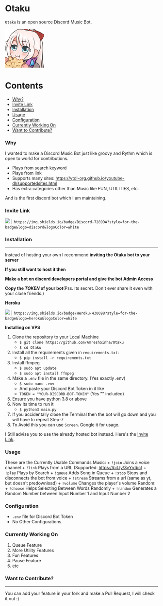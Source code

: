 # Otaku

`Otaku` is an open source Discord Music Bot.

![Otaku GIF Demo](img/Otaku.png)

Contents
========

 * [Why?](#why)
 * [Invite Link](#invite-link)
 * [Installation](#installation)
 * [Usage](#usage)
 * [Configuration](#configuration)
 * [Currently Working On](#working-on)
 * [Want to Contribute?](#want-to-contribute)

### Why

I wanted to make a Discord Music Bot just like groovy and Rythm which is open to world for contributions.

+ Plays from search keyword
+ Plays from link
+ Supports many sites: https://ytdl-org.github.io/youtube-dl/supportedsites.html
+ Has extra categories other than Music like FUN, UTILITIES, etc.

And is the first discord bot which I am maintaining.

### Invite Link

<img src="https://img.shields.io/badge/Discord-7289DA?style=for-the-badge&logo=discord&logoColor=white" /> | `https://img.shields.io/badge/Discord-7289DA?style=for-the-badge&logo=discord&logoColor=white`

### Installation
---

Instead of hosting your own I recommend **inviting the Otaku bot to your server**

**If you still want to host it then**

**Make a bot on discord developers portal and give the bot Admin Access**

**Copy the _TOKEN_ of your bot**(Pss. Its secret. Don't ever share it even with your close friends.)

**Heroku**

<img src="https://img.shields.io/badge/Heroku-430098?style=for-the-badge&logo=heroku&logoColor=white" /> | `https://img.shields.io/badge/Heroku-430098?style=for-the-badge&logo=heroku&logoColor=white`

**Installing on VPS**

1. Clone the repository to your Local Machine
    + `$ git clone https://github.com/AmreshSinha/Otaku`
    + `$ cd Otaku`
2. Install all the requirements given in `requirements.txt`:
    + `$ pip install -r requirements.txt`
3. Install ffmpeg
    + `$ sudo apt update`
    + `$ sudo apt install ffmpeg`
5. Make a `.env` file in the same directory. (Yes exactly .env)
    + `$ sudo nano .env`
    + And paste your Discord Bot Token in it like
    + `TOKEN = "YOUR-DISCORD-BOT-TOKEN"` (Yes "" included)
6. Ensure you have python 3.8 or above
7. Now its time to run it
    + `$ python3 main.py`
8. If you accidentally close the Terminal then the bot will go down and you will have to repeat Step-7
9. To Avoid this you can use `Screen`. Google it for usage.

I Still advise you to use the already hosted bot instead. Here's the [Invite Link](#invite-link).

### Usage

These are the Currently Usable Commands
Music:
    + `!join`   Joins a voice channel
    + `!link`   Plays from a URL (Supported: https://bit.ly/3yYrdbc)
    + `!play`   Plays by Search
    + `!queue`  Adds Song in Queue
    + `!stop`   Stops and disconnects the bot from voice
    + `!stream` Streams from a url (same as yt, but doesn't predownload)
    + `!volume` Changes the player's volume
Random:
    + `!choose` Helps Selecting Between Words Randomly
    + `!random` Generates a Random Number between Input Number 1 and Input Number 2
    
### Configuration

+ `.env` file for Discord Bot Token
+ No Other Configurations.

### Currently Working On

1. Queue Feature
2. More Utility Features
3. Fun Features
4. Pause Feature
5. etc

### Want to Contribute?
---

You can add your feature in your fork and make a Pull Request, I will check it out :)
